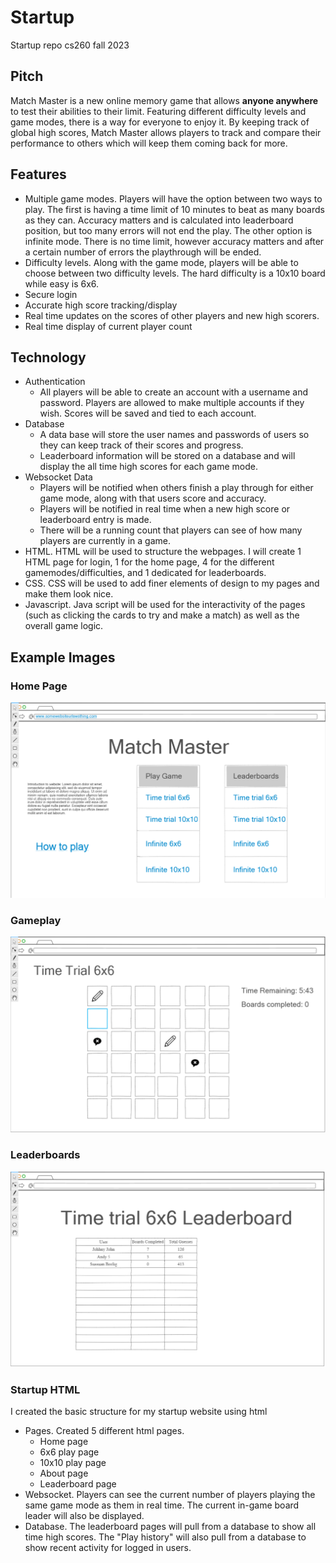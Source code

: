 # Startup
Startup repo cs260 fall 2023


## Pitch
Match Master is a new online memory game that allows **anyone anywhere** to test their  abilities to their limit. Featuring different difficulty levels and game modes, there is a way for everyone to enjoy it. By keeping track of global high scores, Match Master allows players to track and compare their performance to others which will keep them coming back for more. 
## Features
  * Multiple game modes. Players will have the option between two ways to play. The first is having a time limit of 10 minutes to beat as many boards as they can. Accuracy matters and is calculated into leaderboard position, but too many errors will not end the play. The other option is infinite mode. There is no time limit, however accuracy matters and after a certain number of errors the playthrough will be ended.
  * Difficulty levels. Along with the game mode, players will be able to choose between two difficulty levels. The hard difficulty is a 10x10 board while easy is 6x6.
  * Secure login
  * Accurate high score tracking/display
  * Real time updates on the scores of other players and new high scorers.
  * Real time display of current player count

## Technology
  * Authentication
    * All players will be able to create an account with a username and password. Players are allowed to make multiple accounts if they wish. Scores will be saved and tied to each account. 
  * Database
    * A data base will store the user names and passwords of users so they can keep track of their scores and progress.
    * Leaderboard information will be stored on a database and will display the all time high scores for each game mode.
  * Websocket Data
    * Players will be notified when others finish a play through for either game mode, along with that users score and accuracy.
    * Players will be notified in real time when a new high score or leaderboard entry is made.
    * There will be a running count that players can see of how many players are currently in a game.
  * HTML. HTML will be used to structure the webpages. I will create 1 HTML page for login, 1 for the home page, 4 for the different gamemodes/difficulties, and 1 dedicated for leaderboards. 
  * CSS. CSS will be used to add finer elements of design to my pages and make them look nice.
  * Javascript. Java script will be used for the interactivity of the pages (such as clicking the cards to try and make a match) as well as the overall game logic. 


## Example Images

### Home Page
![home page](home.png)

### Gameplay
![game page](game.png)

### Leaderboards
![leaderboard page](leaderboard.png)


### Startup HTML

I created the basic structure for my startup website using html

  * Pages. Created 5 different html pages.
    * Home page
    * 6x6 play page
    * 10x10 play page
    * About page
    * Leaderboard page
  * Websocket. Players can see the current number of players playing the same game mode as them in real time. The current in-game board leader will also be displayed.
  * Database. The leaderboard pages will pull from a database to show all time high scores. The "Play history" will also pull from a database to show recent activity for logged in users.